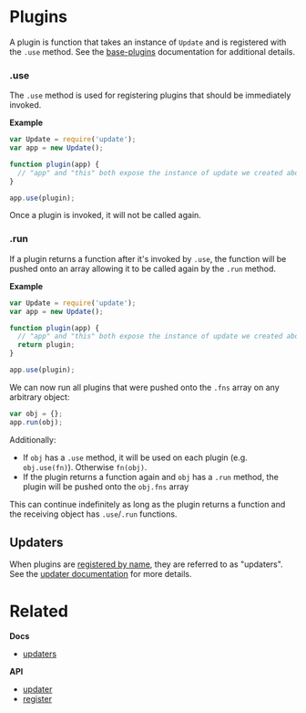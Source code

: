 # Plugins

A plugin is function that takes an instance of `Update` and is registered with the `.use` method. See the [base-plugins](https://github.com/node-base/base-plugins) documentation for additional details.

### .use

The `.use` method is used for registering plugins that should be immediately invoked.

**Example**

```js
var Update = require('update');
var app = new Update();

function plugin(app) {
  // "app" and "this" both expose the instance of update we created above
}

app.use(plugin);
```

Once a plugin is invoked, it will not be called again.

### .run

If a plugin returns a function after it's invoked by `.use`, the function will be pushed onto an array allowing it to be called again by the `.run` method.

**Example**

```js
var Update = require('update');
var app = new Update();

function plugin(app) {
  // "app" and "this" both expose the instance of update we created above
  return plugin;
}

app.use(plugin);
```

We can now run all plugins that were pushed onto the `.fns` array on any arbitrary object:

```js
var obj = {};
app.run(obj);
```

Additionally:

* If `obj` has a `.use` method, it will be used on each plugin (e.g. `obj.use(fn)`). Otherwise `fn(obj)`.
* If the plugin returns a function again and `obj` has a `.run` method, the plugin will be pushed onto the `obj.fns` array

This can continue indefinitely as long as the plugin returns a function and the receiving object has `.use`/`.run` functions.

## Updaters

When plugins are [registered by name](docs/updaters.md), they are referred to as "updaters". See the [updater documentation](docs/updaters.md) for more details.

# Related

**Docs**

* [updaters](../docs/updaters.md)

**API**

* [updater](api/updater.md)
* [register](api/register.md)
